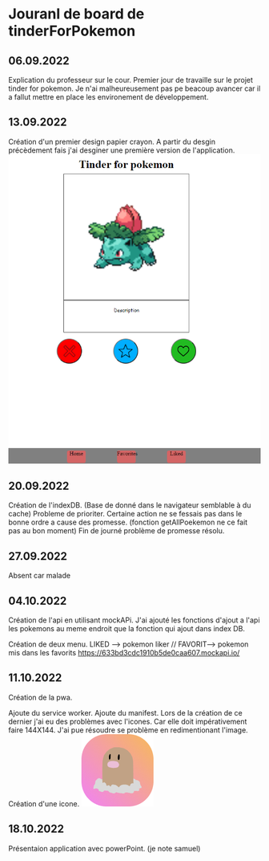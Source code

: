# Jouranl de board de tinderForPokemon

## 06.09.2022
Explication du professeur sur le cour.
Premier jour de travaille sur le projet tinder for pokemon. 
Je n'ai malheureusement pas pe beacoup avancer car il a fallut mettre en place les environement de développement.

## 13.09.2022
Création d'un premier design papier crayon.
A partir du desgin précèdement fais j'ai desginer une première version de l'application.
![Screen](img/screenSite.PNG)
## 20.09.2022
Création de l'indexDB. (Base de donné dans le navigateur semblable à du cache)
Probleme de prioriter. Certaine action ne se fessais pas dans le bonne ordre a cause des promesse. (fonction getAllPoekemon ne ce fait pas au bon moment)
Fin de journé problème de promesse résolu.
## 27.09.2022
Absent car malade
## 04.10.2022
Création de l'api en utilisant mockAPi.
J'ai ajouté les fonctions d'ajout a l'api les pokemons au meme endroit que la fonction qui ajout dans index DB.

Création de deux menu. LIKED --> pokemon liker // FAVORIT--> pokemon mis dans les favorits
https://633bd3cdc1910b5de0caa607.mockapi.io/
## 11.10.2022
Création de la pwa.

Ajoute du service worker.
Ajoute du manifest. Lors de la création de ce dernier j'ai eu des problèmes avec l'icones. Car elle doit impérativement faire 144X144. J'ai pue résoudre se problème en redimentionant l'image.
Création d'une icone.
![Screen](img/frame.png)
## 18.10.2022
Présentaion application avec powerPoint. (je note samuel)